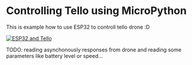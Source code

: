 # Controlling Tello using MicroPython

This is example how to use ESP32 to controll tello drone :D

[![ESP32 and Tello](https://img.youtube.com/vi/yKeMzTJVZ-0/0.jpg)](https://www.youtube.com/watch?v=yKeMzTJVZ-0)

TODO: reading asynchonously responses from drone and reading some parameters like battery level or speed...
